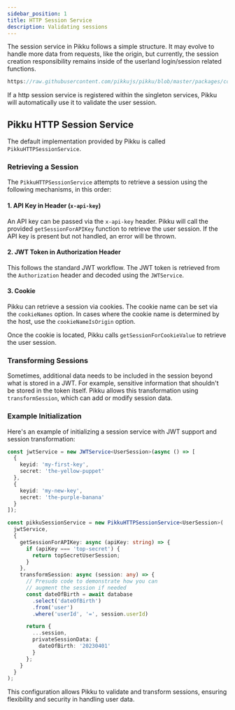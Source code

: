 ```yaml
---
sidebar_position: 1
title: HTTP Session Service
description: Validating sessions
---
```


The session service in Pikku follows a simple structure. It may evolve to handle more data from requests, like the origin, but currently, the session creation responsibility remains inside of the userland login/session related functions.

```typescript reference title="Session Service Interface"
https://raw.githubusercontent.com/pikkujs/pikku/blob/master/packages/core/src/http/http-session-service.ts
```

If a http session service is registered within the singleton services, Pikku will automatically use it to validate the user session.

## Pikku HTTP Session Service

The default implementation provided by Pikku is called `PikkuHTTPSessionService`.

### Retrieving a Session

The `PikkuHTTPSessionService` attempts to retrieve a session using the following mechanisms, in this order:

#### 1. API Key in Header (`x-api-key`)

An API key can be passed via the `x-api-key` header. Pikku will call the provided `getSessionForAPIKey` function to retrieve the user session. If the API key is present but not handled, an error will be thrown.

#### 2. JWT Token in Authorization Header

This follows the standard JWT workflow. The JWT token is retrieved from the `Authorization` header and decoded using the `JWTService`.

#### 3. Cookie

Pikku can retrieve a session via cookies. The cookie name can be set via the `cookieNames` option. In cases where the cookie name is determined by the host, use the `cookieNameIsOrigin` option.

Once the cookie is located, Pikku calls `getSessionForCookieValue` to retrieve the user session.

### Transforming Sessions

Sometimes, additional data needs to be included in the session beyond what is stored in a JWT. For example, sensitive information that shouldn't be stored in the token itself. Pikku allows this transformation using `transformSession`, which can add or modify session data.

### Example Initialization

Here's an example of initializing a session service with JWT support and session transformation:

```typescript
const jwtService = new JWTService<UserSession>(async () => [
  {
    keyid: 'my-first-key',
    secret: 'the-yellow-puppet'
  },
  {
    keyid: 'my-new-key',
    secret: 'the-purple-banana'
  }
]);

const pikkuSessionService = new PikkuHTTPSessionService<UserSession>(
  jwtService,
  {
    getSessionForAPIKey: async (apiKey: string) => {
      if (apiKey === 'top-secret') {
        return topSecretUserSession;
      }
    },
    transformSession: async (session: any) => {
      // Presudo code to demonstrate how you can 
      // augment the session if needed
      const dateOfBirth = await database
        .select('dateOfBirth')
        .from('user')
        .where('userId', '=', session.userId)

      return {
        ...session,
        privateSessionData: {
          dateOfBirth: '20230401'
        }
      };
    }
  }
);
```

This configuration allows Pikku to validate and transform sessions, ensuring flexibility and security in handling user data.